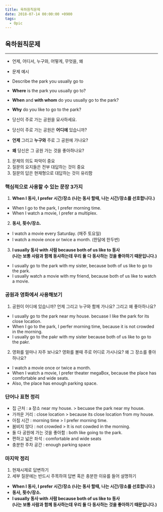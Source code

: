 ```yaml
---
title: 육하원칙문제
date: 2018-07-14 00:00:00 +0900
tags:
  - Opic
---
```



## 육하원칙문제
---

- 언제, 어디서, 누구와, 어떻게, 무엇을, 왜


- 문제 예시
- Describe the park you usually go to
- **Where** is the park you usually go to?
- **When** and **with whom** do you usually go to the park?
- **Why** do you like to go to the park?
- 당신이 주로 가는 공원을 묘사하세요.
- 당신이 주로 가는 공원은 **어디에** 있습니까?
- **언제** 그리고 **누구와** 주로 그 공원에 가나요?
- **왜** 당신은 그 공원 가는 것을 좋아하나요?

1. 문제의 의도 파악이 중요
2. 질문의 요지들은 전부 대답하는 것이 중요
3. 질문의 답은 현재형으로 대답하는 것이 유리함

### 핵심적으로 사용할 수 있는 문장 3가지
1. **When I 동사, I prefer 시간/장소 (나는 동사 할때, 나는 시간/장소를 선호합니다.)**
  - When I go to the park, I prefer morning time.
  - When I watch a movie, I prefer a multiplex.

2. **동사, 횟수/장소.**
  - I watch a movie every Saturday. (매주 토요일)
  - I watch a movie once or twice a month. (한달에 한두번)

3. **I usually 동사 with 사람 because both of us like to 동사 <br/>(나는 보통 사람과 함께 동사하는데 우리 둘 다 동사하는 것을 좋아하기 때문입니다.)**
  - I usually go to the park with my sister, because both of us like to go to the park.
  - I usually watch a movie with my friend, because both of us like to watch a movie.

### 공원과 영화에서 사용해보기
1. 공원이 어디에 있습니까? 언제 그리고 누구와 함께 가나요? 그리고 왜 좋아하나요?
  - I usually go to the park near my house. becuase I like the park for its close location.
  - When I go to the park, I perfer morning time, because it is not crowded in the morning.
  - I usually go to the pakr with my sister because both of us like to go to the pakr.

2. 영화를 얼마나 자주 보나요? 영화를 볼때 주로 어디로 가시나요? 왜 그 장소를 좋아하나요?
  - I watch a movie once or twice a month.
  - When I watch a movie, I prefer theater megaBox, because the place has comfortable and wide seats.
  - Also, the place has enough parking space.  

### 단어나 표현 정리
- 집 근처 : a 장소 near my house. > becuase the park near my house.
- 가까운 거리 : close location > because its close location from my house.
- 아침 시간 : morning time > I prefer morning time.
- 붐비지 않다 : not crowded > It is not cowded in the morning.
- 둘 다 공원에 가는 것을 좋아함 : both like going to the park.
- 편하고 넓은 좌석 : comfortable and wide seats
- 충분한 주차 공간 : enough parking space

### 마지막 정리
1. 현재시제로 답변하기
2. 세부 질문에는 반드시 주목하여 답변 혹은 충분한 이유를 들어 설명하기

- **When I 동사, I prefer 시간/장소 (나는 동사 할때, 나는 시간/장소를 선호합니다.)**
- **동사, 횟수/장소.**
- **I usually 동사 with 사람 because both of us like to 동사 <br/>(나는 보통 사람과 함께 동사하는데 우리 둘 다 동사하는 것을 좋아하기 때문입니다.)**
